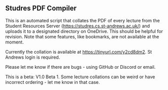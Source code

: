 ## Studres PDF Compiler

This is an automated script that collates the PDF of every lecture from the Student Resources Server (https://studres.cs.st-andrews.ac.uk/) and uploads it to a designated directory on OneDrive. This should be helpful for revision. Note that some features, like bookmarks, are not available at the moment.

Currently the collation is available at https://tinyurl.com/y2cd8dm2. St Andrews login is required.

Please let me know if there are bugs - using GitHub or Discord or email. 

This is a beta: V1.0 Beta 1. Some lecture collations can be weird or have incorrect ordering - let me know in that case.